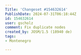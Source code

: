 ```yaml
---
Title: 'Changeset #154632614'
PublishDate: 2024-07-31T06:18:44Z
id: 154632614
user: gscholz
comment: Fix duplicate nodes
created_by: JOSM/1.5 (18940 de)
tags:
- Montenegro

---
```

